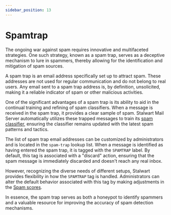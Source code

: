 ```yaml
---
sidebar_position: 13
---
```


# Spamtrap

The ongoing war against spam requires innovative and multifaceted strategies. One such strategy, known as a spam trap, serves as a deceptive mechanism to lure in spammers, thereby allowing for the identification and mitigation of spam sources.

A spam trap is an email address specifically set up to attract spam. These addresses are not used for regular communication and do not belong to real users. Any email sent to a spam trap address is, by definition, unsolicited, making it a reliable indicator of spam or other malicious activities.

One of the significant advantages of a spam trap is its ability to aid in the continual training and refining of spam classifiers. When a message is received in the spam trap, it provides a clear sample of spam. Stalwart Mail Server automatically utilizes these trapped messages to train its [spam classifier](/docs/spamfilter/classifier), ensuring the classifier remains updated with the latest spam patterns and tactics.

The list of spam trap email addresses can be customized by administrators and is located in the `spam-trap` lookup list. When a message is identified as having entered the spam trap, it is tagged with the `SPAMTRAP` label. By default, this tag is associated with a "discard" action, ensuring that the spam message is immediately discarded and doesn't reach any real inbox.

However, recognizing the diverse needs of different setups, Stalwart provides flexibility in how the `SPAMTRAP` tag is handled. Administrators can alter the default behavior associated with this tag by making adjustments in the [Spam scores](/docs/spamfilter/settings/scores).

In essence, the spam trap serves as both a honeypot to identify spammers and a valuable resource for improving the accuracy of spam detection mechanisms.